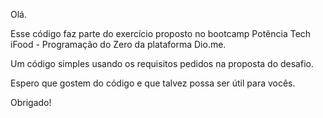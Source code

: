 Olá.

Esse código faz parte do exercício proposto no bootcamp Potência Tech iFood - Programação do Zero da plataforma Dio.me.

Um código simples usando os requisitos pedidos na proposta do desafio.

Espero que gostem do código e que talvez possa ser útil para vocês.

Obrigado!
